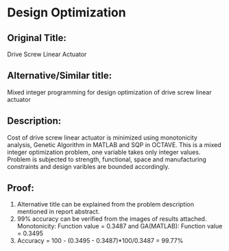 # Design Optimization
## Original Title:
Drive Screw Linear Actuator
## Alternative/Similar title:
Mixed integer programming for design optimization of drive screw linear actuator

## Description:
Cost of drive screw linear actuator is minimized using monotonicity analysis, Genetic Algorithm in MATLAB and SQP in OCTAVE. This is a mixed integer optimization problem, one variable takes only integer values. Problem is subjected to strength, functional, space and manufacturing constraints and design varibles are bounded accordingly.

## Proof:
1. Alternative title can be explained from the problem description mentioned in report abstract.
2. 99% accuracy can be verified from the images of results attached.
Monotonicity: Function value = 0.3487 and GA(MATLAB): Function value = 0.3495
3. Accuracy = 100 - (0.3495 - 0.3487)*100/0.3487 = 99.77%



 
